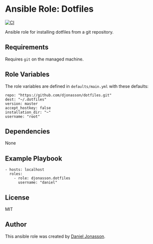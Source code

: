 # Ansible Role: Dotfiles

[![CI](https://github.com/djonasson/ansible-role-dotfiles/workflows/CI/badge.svg?event=push)](https://github.com/djonasson/ansible-role-dotfiles/actions?query=workflow%3ACI)

Ansible role for installing dotfiles from a git repository.

## Requirements

Requires `git` on the managed machine.

## Role Variables

The role variables are defined in `defaults/main.yml` with these defaults:

    repo: "https://github.com/djonasson/dotfiles.git"
    dest: "~/.dotfiles"
    version: master
    accept_hostkey: false
    installation_dir: "~"
    username: "root"

## Dependencies

None

## Example Playbook

    - hosts: localhost
      roles:
        - role: djonasson.dotfiles
          username: "daniel"

## License

MIT

## Author

This ansible role was created by [Daniel Jonasson](https://github.com/djonasson/).
